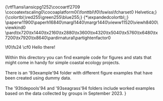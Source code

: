 {\rtf1\ansi\ansicpg1252\cocoartf2709
\cocoatextscaling0\cocoaplatform0{\fonttbl\f0\fswiss\fcharset0 Helvetica;}
{\colortbl;\red255\green255\blue255;}
{\*\expandedcolortbl;;}
\paperw11900\paperh16840\margl1440\margr1440\vieww11520\viewh8400\viewkind0
\pard\tx720\tx1440\tx2160\tx2880\tx3600\tx4320\tx5040\tx5760\tx6480\tx7200\tx7920\tx8640\pardirnatural\partightenfactor0

\f0\fs24 \cf0 Hello there!\
\
Within this directory you can find example code for figures and stats that might come in handy for simple coastal ecology projects. \
\
There is an \'93example\'94 folder with different figure examples that have been created using dummy data.\
\
The \'93tidepools\'94 and \'93seagrass\'94 folders include worked examples based on the data collected by groups in September 2023. }